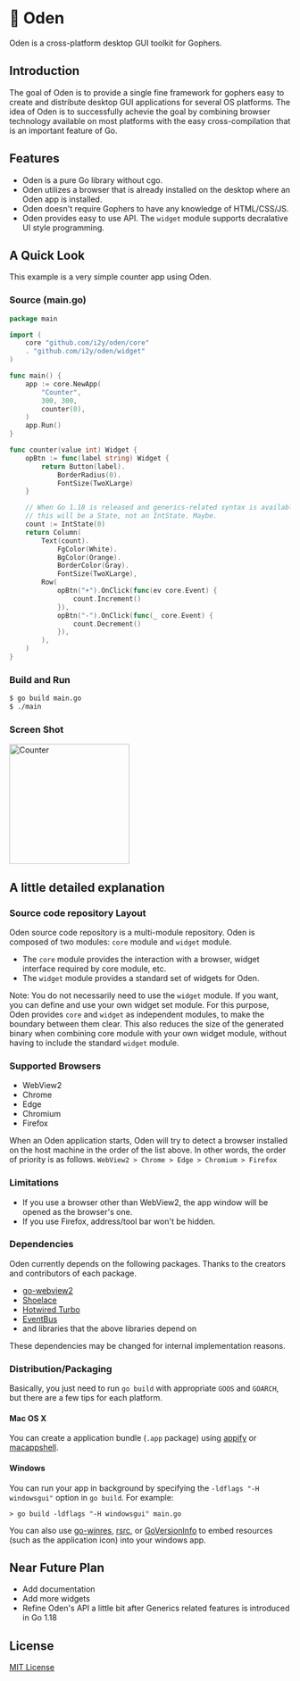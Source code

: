 # 🍢 Oden
Oden is a cross-platform desktop GUI toolkit for Gophers.

## Introduction
The goal of Oden is to provide a single fine framework for gophers easy to create and distribute desktop GUI applications for several OS platforms. The idea of Oden is to successfully achevie the goal by combining browser technology available on most platforms with the easy cross-compilation that is an important feature of Go.

## Features
- Oden is a pure Go library without cgo.
- Oden utilizes a browser that is already installed on the desktop where an Oden app is installed.
- Oden doesn't require Gophers to have any knowledge of HTML/CSS/JS.
- Oden provides easy to use API. The `widget` module supports decralative UI style programming.

## A Quick Look
This example is a very simple counter app using Oden.

### Source (main.go)
```go
package main

import (
    core "github.com/i2y/oden/core"
    . "github.com/i2y/oden/widget"
)

func main() {
    app := core.NewApp(
        "Counter",
        300, 300,
        counter(0),
    )
    app.Run()
}

func counter(value int) Widget {
    opBtn := func(label string) Widget {
        return Button(label).
            BorderRadius(0).
            FontSize(TwoXLarge)
    }

    // When Go 1.18 is released and generics-related syntax is available,
    // this will be a State, not an IntState. Maybe.
    count := IntState(0)
    return Column(
        Text(count).
            FgColor(White).
            BgColor(Orange).
            BorderColor(Gray).
            FontSize(TwoXLarge),
        Row(
            opBtn("+").OnClick(func(ev core.Event) {
                count.Increment()
            }),
            opBtn("-").OnClick(func(_ core.Event) {
                count.Decrement()
            }),
        ),
    )
}
```

### Build and Run
```sh
$ go build main.go
$ ./main
```

### Screen Shot
<img width="215" alt="Counter" src="https://user-images.githubusercontent.com/6240399/144830545-46059e3c-0c00-41e6-a4c1-dd0f173e4431.png">

## A little detailed explanation
### Source code repository Layout
Oden source code repository is a multi-module repository.
Oden is composed of two modules: `core` module and `widget` module.
- The `core` module provides the interaction with a browser, widget interface required by core module, etc.
- The `widget` module provides a standard set of widgets for Oden.

Note: You do not necessarily need to use the `widget` module. If you want, you can define and use your own widget set module. For this purpose, Oden provides `core` and `widget` as independent modules, to make the boundary between them clear. This also reduces the size of the generated binary when combining core module with your own widget module, without having to include the standard `widget` module.

### Supported Browsers
- WebView2
- Chrome
- Edge
- Chromium
- Firefox

When an Oden application starts, Oden will try to detect a browser installed on the host machine in the order of the list above.
In other words, the order of priority is as follows.
`WebView2 > Chrome > Edge > Chromium > Firefox`

### Limitations
- If you use a browser other than WebView2, the app window will be opened as the browser's one.
- If you use Firefox, address/tool bar won't be hidden.

### Dependencies
Oden currently depends on the following packages.
Thanks to the creators and contributors of each package.
- [go-webview2](https://github.com/jchv/go-webview2)
- [Shoelace](https://shoelace.style/)
- [Hotwired Turbo](https://turbo.hotwired.dev/)
- [EventBus](https://github.com/asaskevich/eventbus)
- and libraries that the above libraries depend on

These dependencies may be changed for internal implementation reasons.

### Distribution/Packaging
Basically, you just need to run `go build` with appropriate `GOOS` and `GOARCH`, but there are a few tips for each platform.

#### Mac OS X
You can create a application bundle (`.app` package) using [appify](https://github.com/machinebox/appify) or [macappshell](https://github.com/Xeoncross/macappshell).

#### Windows
You can run your app in background by specifying the `-ldflags "-H windowsgui"` option in `go build`.
For example:
```
> go build -ldflags "-H windowsgui" main.go
```

You can also use [go-winres](https://github.com/tc-hib/go-winres), [rsrc](https://github.com/akavel/rsrc), or [GoVersionInfo](https://github.com/josephspurrier/goversioninfo) to embed resources (such as the application icon) into your windows app.

## Near Future Plan
- Add documentation
- Add more widgets
- Refine Oden's API a little bit after Generics related features is introduced in Go 1.18

## License
[MIT License](https://github.com/i2y/oden/blob/main/LICENSE)
